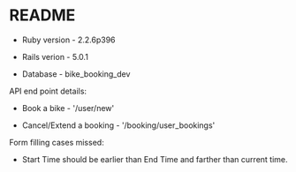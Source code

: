 # README

* Ruby version -  2.2.6p396

* Rails verion - 5.0.1

* Database - bike_booking_dev 

API end point details:

* Book a bike - '/user/new'

* Cancel/Extend a booking - '/booking/user_bookings'

Form filling cases missed:

* Start Time should be earlier than End Time and farther than current time.



